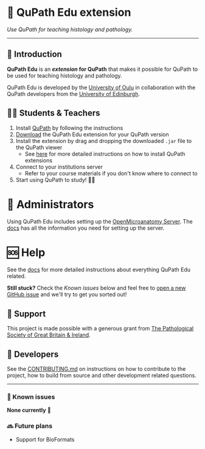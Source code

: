 🔬 QuPath Edu extension
=============
_Use QuPath for teaching histology and pathology._

---

## 🤝 Introduction

**QuPath Edu** is an **_extension_ for QuPath** that makes it possible for QuPath to be used for teaching histology and pathology.

QuPath Edu is developed by the [University of Oulu](https://www.oulu.fi/en/university/faculties-and-units/faculty-medicine) in collaboration with the QuPath developers from the [University of Edinburgh](https://www.ed.ac.uk/pathology).

## 👩‍🎓 Students & Teachers

1. Install [QuPath](https://qupath.readthedocs.io/en/stable/docs/intro/installation.html) by following the instructions
2. [Download](https://github.com/openmicroanatomy/qupath-edu-extension/releases) the QuPath Edu extension for your QuPath version
3. Install the extension by drag and dropping the downloaded ``.jar`` file to the QuPath viewer
    - See [here](https://qupath.readthedocs.io/en/stable/docs/intro/extensions.html) for more detailed instructions on how to install QuPath extensions
4. Connect to your institutions server
    - Refer to your course materials if you don't know where to connect to
5. Start using QuPath to study! 🐱‍🏍

# 🏫 Administrators

Using QuPath Edu includes setting up the [OpenMicroanatomy Server](https://github.com/openmicroanatomy/server). The [docs](https://openmicroanatomy.github.io/docs/) has all the information you need for setting up the server.

# 🆘 Help

See the [docs](https://openmicroanatomy.github.io/docs/) for more detailed instructions about everything QuPath Edu related.

**Still stuck?** Check the _Known issues_ below and feel free to [open a new GitHub issue](https://github.com/openmicroanatomy/qupath-edu-extension/issues) and we'll try to get you sorted out!

## 🤑 Support

This project is made possible with a generous grant from [The Pathological Society of Great Britain & Ireland](https://www.pathsoc.org/).

## 🔨 Developers

See the [CONTRIBUTING.md](https://github.com/openmicroanatomy/qupath-edu-extension/blob/master/CONTRIBUTING.md) on instructions on how to contribute to the project, how to build from source and other development related questions.

---

### 🐞 Known issues

**None currently** 🤗

### 🔜 Future plans

- Support for BioFormats
